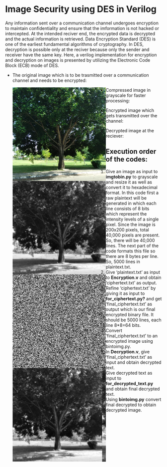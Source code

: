 # Image Security using DES in Verilog
Any information sent over a communication channel undergoes encryption to maintain confidentiality and ensure that the imformation is not hacked or intercepted. At the intended reciver end, the encrypted data is decrypted and the actual information is retrieved. Data Encryption Standard (DES) is one of the earliest fundamental algorithms of cryptography. In DES, decryption is possible only at the reciver because only the sender and receiver have the same key. Here, a verilog implementation for encryption and decryption on images is presented by utilizing the Electronic Code Block (ECB) mode of DES.

- The original image which is to be trasmitted over a communication channel and needs to be encrypted:

   <img src="Images/Original Image.jpg" style="float: left;" alt="drawing" width="300"/>

 - Compressed image in grayscale for faster processing:
   
   <img src="Images/resized.png" style="float: left;" alt="drawing" width="300"/>

 - Encrypted image which gets transmitted over the channel:
   
   <img src="Images/encrypted_image.jpg" style="float: left;" alt="drawing" width="300"/>

  - Decrypted image at the reciever:

    <img src="Images/decrypted_image.jpg" style="float: left;" alt="drawing" width="300"/>

## Execution order of the codes: 
1.	Give an image as input to **imgtobin.py** to grayscale and resize it as well as convert it to hexadecimal format. In this code first a raw plaintext will be generated in which each line consists of 8 bits which represent the intensity levels of a single pixel. Since the image is 200x200 pixels, total 40,000 pixels are present. So, there will be 40,000 lines. The next part of the code formats this file so there are 8 bytes per line. So, 5000 lines in plaintext.txt.
2.	Give ‘plaintext.txt’ as input to **Encryption.v** and obtain ‘ciphertext.txt’ as output.
3.	Refine ‘ciphertext.txt’ by giving it as input to **for_ciphertext.py?** and get ‘final_ciphertext.txt’ as output which is our final encrypted binary file. It should be 5000 lines, each line 8*8=64 bits. 
4.	Convert ‘final_ciphertext.txt’ to an encrypted image using bintoimg.py.
5.	In **Decryption.v**, give ‘final_ciphertext.txt’ as input and obtain decrypted text.
6.	Give decrypted text as input to **for_decrypted_text.py** and obtain final decrypted text.
7.	Using **bintoimg.py** convert final decrypted to obtain decrypted image.

